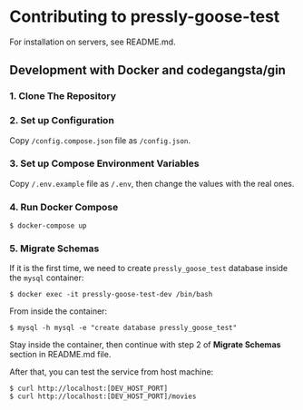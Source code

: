 # Contributing to pressly-goose-test

For installation on servers, see README.md.

## Development with Docker and codegangsta/gin
	
### 1. Clone The Repository
### 2. Set up Configuration

Copy `/config.compose.json` file as `/config.json`.


### 3. Set up Compose Environment Variables

Copy `/.env.example` file as `/.env`, then change the values with the real ones.

### 4. Run Docker Compose

	$ docker-compose up
	
### 5. Migrate Schemas

If it is the first time, we need to create `pressly_goose_test` database inside the `mysql` container:

	$ docker exec -it pressly-goose-test-dev /bin/bash
	
From inside the container:
	
	$ mysql -h mysql -e "create database pressly_goose_test"
	
Stay inside the container, then continue with step 2 of **Migrate Schemas** section in README.md file.

After that, you can test the service from host machine:

	$ curl http://localhost:[DEV_HOST_PORT]
	$ curl http://localhost:[DEV_HOST_PORT]/movies
